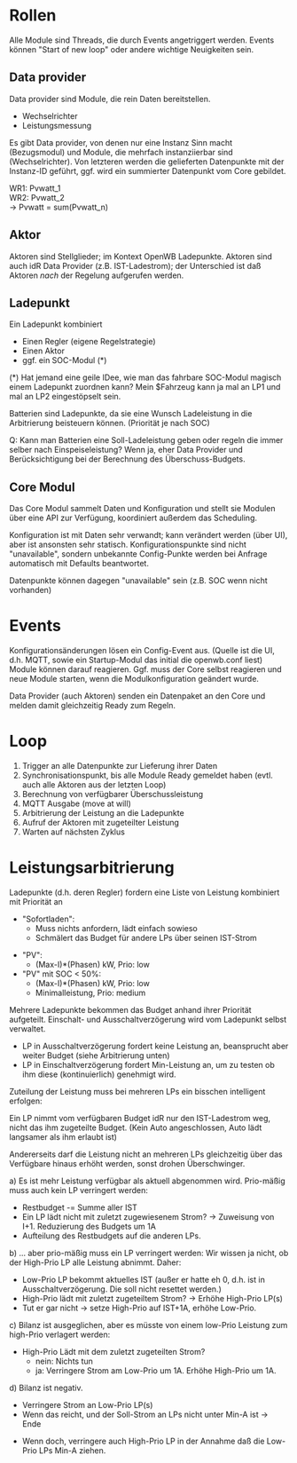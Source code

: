 # Rollen
Alle Module sind Threads, die durch Events angetriggert werden. Events können "Start of new loop" oder andere wichtige Neuigkeiten sein.

## Data provider
Data provider sind Module, die rein Daten bereitstellen.
- Wechselrichter
- Leistungsmessung

Es gibt Data provider, von denen nur eine Instanz Sinn macht (Bezugsmodul) und Module, die mehrfach instanziierbar sind
(Wechselrichter).
Von letzteren werden die gelieferten Datenpunkte mit der Instanz-ID geführt, ggf. wird ein summierter Datenpunkt vom Core gebildet.

WR1: Pvwatt_1 \
WR2: Pvwatt_2 \
&rarr;   Pvwatt = sum(Pvwatt_n)

## Aktor
Aktoren sind Stellglieder; im Kontext OpenWB Ladepunkte.
Aktoren sind auch idR Data Provider (z.B. IST-Ladestrom); der Unterschied ist daß Aktoren *nach* der Regelung aufgerufen werden.


## Ladepunkt
Ein Ladepunkt kombiniert
- Einen Regler (eigene Regelstrategie)
- Einen Aktor
- ggf. ein SOC-Modul (*)

(*) Hat jemand eine geile IDee, wie man das fahrbare SOC-Modul magisch einem Ladepunkt zuordnen kann? Mein $Fahrzeug kann ja mal an LP1 und mal an LP2 eingestöpselt sein.

Batterien sind Ladepunkte, da sie eine Wunsch Ladeleistung in die Arbitrierung beisteuern können. (Priorität je nach SOC)

Q: Kann man Batterien eine Soll-Ladeleistung geben oder regeln die immer selber nach Einspeiseleistung? Wenn ja, eher Data Provider und Berücksichtigung bei der Berechnung des Überschuss-Budgets.

## Core Modul
Das Core Modul sammelt Daten und Konfiguration und stellt sie Modulen über eine API zur Verfügung, koordiniert außerdem das Scheduling.

Konfiguration ist mit Daten sehr verwandt; kann verändert werden (über UI), aber ist ansonsten sehr statisch.
Konfigurationspunkte sind nicht "unavailable", sondern unbekannte Config-Punkte werden bei Anfrage automatisch mit Defaults beantwortet.

Datenpunkte können dagegen "unavailable" sein (z.B. SOC wenn nicht vorhanden)

# Events

Konfigurationsänderungen lösen ein Config-Event aus.
(Quelle ist die UI, d.h. MQTT, sowie ein Startup-Modul das initial die openwb.conf liest)
Module können darauf reagieren.
Ggf. muss der Core selbst reagieren und neue Module starten, wenn die Modulkonfiguration geändert wurde.

Data Provider (auch Aktoren) senden ein Datenpaket an den Core und melden damit gleichzeitig Ready zum Regeln.


# Loop 
1) Trigger an alle Datenpunkte zur Lieferung ihrer Daten
2) Synchronisationspunkt, bis alle Module Ready gemeldet haben (evtl. auch alle Aktoren aus der letzten Loop)
3) Berechnung von verfügbarer Überschussleistung
4) MQTT Ausgabe (move at will)
5) Arbitrierung der Leistung an die Ladepunkte
6) Aufruf der Aktoren mit zugeteilter Leistung
7) Warten auf nächsten Zyklus


# Leistungsarbitrierung
Ladepunkte (d.h. deren Regler) fordern eine Liste von Leistung kombiniert mit Priorität an
- "Sofortladen": 
  * Muss nichts anfordern, lädt einfach sowieso
  * Schmälert das Budget für andere LPs über seinen IST-Strom
* "PV": 
  * (Max-I)*(Phasen) kW, Prio: low
* "PV" mit SOC < 50%:
  * (Max-I)*(Phasen) kW, Prio: low
  * Minimalleistung, Prio: medium

Mehrere Ladepunkte bekommen das Budget anhand ihrer Priorität aufgeteilt.
Einschalt- und Ausschaltverzögerung wird vom Ladepunkt selbst verwaltet.
 - LP in Ausschaltverzögerung fordert keine Leistung an, beansprucht aber weiter Budget (siehe Arbitrierung unten)
 - LP in Einschaltverzögerung fordert Min-Leistung an, um zu testen ob ihm diese (kontinuierlich) genehmigt wird.


Zuteilung der Leistung muss bei mehreren LPs ein bisschen intelligent erfolgen:

Ein LP nimmt vom verfügbaren Budget idR nur den IST-Ladestrom weg, nicht das ihm zugeteilte Budget.
(Kein Auto angeschlossen, Auto lädt langsamer als ihm erlaubt ist)

Andererseits darf die Leistung nicht an mehreren LPs gleichzeitig über das Verfügbare hinaus erhöht werden,
sonst drohen Überschwinger.

a) Es ist mehr Leistung verfügbar als aktuell abgenommen wird. Prio-mäßig muss auch kein LP verringert werden:

* Restbudget -= Summe aller IST 
* Ein LP lädt nicht mit zuletzt zugewiesenem Strom? &rarr; Zuweisung von I+1. Reduzierung des Budgets um 1A
* Aufteilung des Restbudgets auf die anderen LPs.

b) ... aber prio-mäßig muss ein LP verringert werden:
Wir wissen ja nicht, ob der High-Prio LP alle Leistung abnimmt. Daher:
- Low-Prio LP bekommt aktuelles IST (außer er hatte eh 0, d.h. ist in Ausschaltverzögerung. Die soll nicht resettet werden.)
- High-Prio lädt mit zuletzt zugeteiltem Strom? &rarr; Erhöhe High-Prio LP(s)
- Tut er gar nicht &rarr; setze High-Prio auf IST+1A, erhöhe Low-Prio.

c) Bilanz ist ausgeglichen, aber es müsste von einem low-Prio Leistung zum high-Prio verlagert werden:
* High-Prio Lädt mit dem zuletzt zugeteilten Strom?
  * nein: Nichts tun 
  * ja: Verringere Strom am Low-Prio um 1A. Erhöhe High-Prio um 1A.

d) Bilanz ist negativ.
* Verringere Strom an Low-Prio LP(s)
* Wenn das reicht, und der Soll-Strom an LPs nicht unter Min-A ist &rarr; Ende
- Wenn doch, verringere auch High-Prio LP in der Annahme daß die Low-Prio LPs Min-A ziehen.


